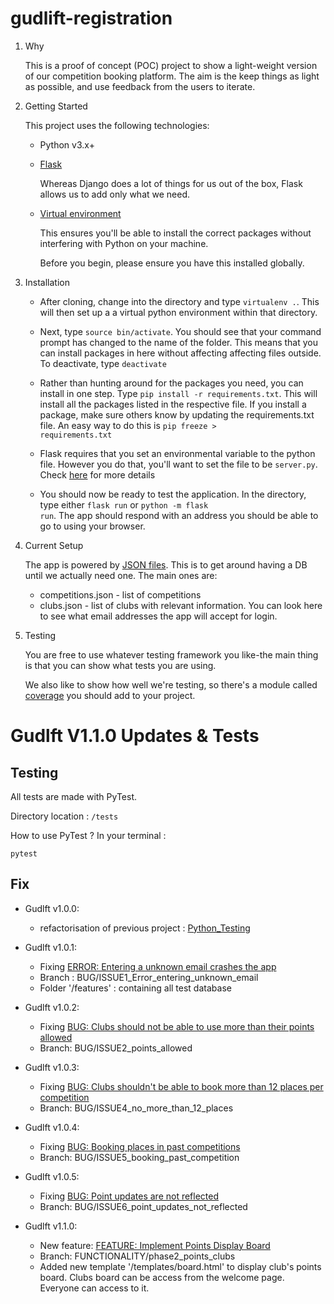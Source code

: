 # gudlift-registration

1. Why


    This is a proof of concept (POC) project to show a light-weight version of our competition booking platform. The aim is the keep things as light as possible, and use feedback from the users to iterate.

2. Getting Started

    This project uses the following technologies:

    * Python v3.x+

    * [Flask](https://flask.palletsprojects.com/en/1.1.x/)

        Whereas Django does a lot of things for us out of the box, Flask allows us to add only what we need. 
     

    * [Virtual environment](https://virtualenv.pypa.io/en/stable/installation.html)

        This ensures you'll be able to install the correct packages without interfering with Python on your machine.

        Before you begin, please ensure you have this installed globally. 


3. Installation

    - After cloning, change into the directory and type <code>virtualenv .</code>. This will then set up a a virtual python environment within that directory.

    - Next, type <code>source bin/activate</code>. You should see that your command prompt has changed to the name of the folder. This means that you can install packages in here without affecting affecting files outside. To deactivate, type <code>deactivate</code>

    - Rather than hunting around for the packages you need, you can install in one step. Type <code>pip install -r requirements.txt</code>. This will install all the packages listed in the respective file. If you install a package, make sure others know by updating the requirements.txt file. An easy way to do this is <code>pip freeze > requirements.txt</code>

    - Flask requires that you set an environmental variable to the python file. However you do that, you'll want to set the file to be <code>server.py</code>. Check [here](https://flask.palletsprojects.com/en/1.1.x/quickstart/#a-minimal-application) for more details

    - You should now be ready to test the application. In the directory, type either <code>flask run</code> or <code>python -m flask run</code>. The app should respond with an address you should be able to go to using your browser.

4. Current Setup

    The app is powered by [JSON files](https://www.tutorialspoint.com/json/json_quick_guide.htm). This is to get around having a DB until we actually need one. The main ones are:
     
    * competitions.json - list of competitions
    * clubs.json - list of clubs with relevant information. You can look here to see what email addresses the app will accept for login.

5. Testing

    You are free to use whatever testing framework you like-the main thing is that you can show what tests you are using.

    We also like to show how well we're testing, so there's a module called 
    [coverage](https://coverage.readthedocs.io/en/coverage-5.1/) you should add to your project.

# Gudlft V1.1.0 Updates & Tests

## Testing

All tests are made with PyTest.

Directory location : `/tests`

How to use PyTest ? In your terminal :

```
pytest
```

## Fix

- Gudlft v1.0.0:
    - refactorisation of previous project : [Python_Testing](https://github.com/OpenClassrooms-Student-Center/Python_Testing)

- Gudlft v1.0.1:
    - Fixing [ERROR: Entering a unknown email crashes the app](https://github.com/OpenClassrooms-Student-Center/Python_Testing/issues/1)
    - Branch : BUG/ISSUE1_Error_entering_unknown_email
    - Folder '/features' : containing all test database

- Gudlft v1.0.2:
    - Fixing [BUG: Clubs should not be able to use more than their points allowed](https://github.com/OpenClassrooms-Student-Center/Python_Testing/issues/2)
    - Branch: BUG/ISSUE2_points_allowed

- Gudlft v1.0.3:
    - Fixing [BUG: Clubs shouldn't be able to book more than 12 places per competition](https://github.com/OpenClassrooms-Student-Center/Python_Testing/issues/4)
    - Branch: BUG/ISSUE4_no_more_than_12_places

- Gudlft v1.0.4:
    - Fixing [BUG: Booking places in past competitions](https://github.com/OpenClassrooms-Student-Center/Python_Testing/issues/5)
    - Branch: BUG/ISSUE5_booking_past_competition

- Gudlft v1.0.5:
    - Fixing [BUG: Point updates are not reflected](https://github.com/OpenClassrooms-Student-Center/Python_Testing/issues/6)
    - Branch: BUG/ISSUE6_point_updates_not_reflected

- Gudlft v1.1.0:
    - New feature: [FEATURE: Implement Points Display Board](https://github.com/OpenClassrooms-Student-Center/Python_Testing/issues/7)
    - Branch: FUNCTIONALITY/phase2_points_clubs
    - Added new template '/templates/board.html' to display club's points board. Clubs board can be access from the welcome page. Everyone can access to it.

